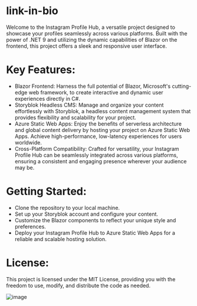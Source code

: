 # link-in-bio

Welcome to the Instagram Profile Hub, a versatile project designed to showcase your profiles seamlessly across various platforms. Built with the power of .NET 9 and utilizing the dynamic capabilities of Blazor on the frontend, this project offers a sleek and responsive user interface.

# Key Features:

- Blazor Frontend: Harness the full potential of Blazor, Microsoft's cutting-edge web framework, to create interactive and dynamic user experiences directly in C#.
- Storyblok Headless CMS: Manage and organize your content effortlessly with Storyblok, a headless content management system that provides flexibility and scalability for your project.
- Azure Static Web Apps: Enjoy the benefits of serverless architecture and global content delivery by hosting your project on Azure Static Web Apps. Achieve high-performance, low-latency experiences for users worldwide.
- Cross-Platform Compatibility: Crafted for versatility, your Instagram Profile Hub can be seamlessly integrated across various platforms, ensuring a consistent and engaging presence wherever your audience may be.

# Getting Started:

- Clone the repository to your local machine.
- Set up your Storyblok account and configure your content.
- Customize the Blazor components to reflect your unique style and preferences.
- Deploy your Instagram Profile Hub to Azure Static Web Apps for a reliable and scalable hosting solution.

# License:

This project is licensed under the MIT License, providing you with the freedom to use, modify, and distribute the code as needed.

![image](https://github.com/Layfully/link-in-bio/assets/15947565/e5cf6622-88b9-4b5c-8234-a9a93ce92160)
